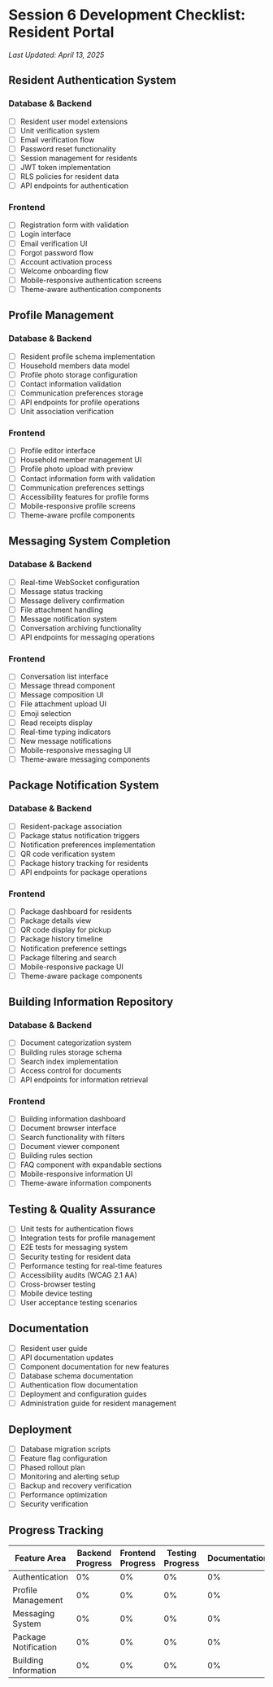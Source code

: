
# Session 6 Development Checklist: Resident Portal

*Last Updated: April 13, 2025*

## Resident Authentication System

### Database & Backend
- [ ] Resident user model extensions
- [ ] Unit verification system
- [ ] Email verification flow
- [ ] Password reset functionality
- [ ] Session management for residents
- [ ] JWT token implementation
- [ ] RLS policies for resident data
- [ ] API endpoints for authentication

### Frontend
- [ ] Registration form with validation
- [ ] Login interface
- [ ] Email verification UI
- [ ] Forgot password flow
- [ ] Account activation process
- [ ] Welcome onboarding flow
- [ ] Mobile-responsive authentication screens
- [ ] Theme-aware authentication components

## Profile Management

### Database & Backend
- [ ] Resident profile schema implementation
- [ ] Household members data model
- [ ] Profile photo storage configuration
- [ ] Contact information validation
- [ ] Communication preferences storage
- [ ] API endpoints for profile operations
- [ ] Unit association verification

### Frontend
- [ ] Profile editor interface
- [ ] Household member management UI
- [ ] Profile photo upload with preview
- [ ] Contact information form with validation
- [ ] Communication preferences settings
- [ ] Accessibility features for profile forms
- [ ] Mobile-responsive profile screens
- [ ] Theme-aware profile components

## Messaging System Completion

### Database & Backend
- [ ] Real-time WebSocket configuration
- [ ] Message status tracking
- [ ] Message delivery confirmation
- [ ] File attachment handling
- [ ] Message notification system
- [ ] Conversation archiving functionality
- [ ] API endpoints for messaging operations

### Frontend
- [ ] Conversation list interface
- [ ] Message thread component
- [ ] Message composition UI
- [ ] File attachment upload UI
- [ ] Emoji selection
- [ ] Read receipts display
- [ ] Real-time typing indicators
- [ ] New message notifications
- [ ] Mobile-responsive messaging UI
- [ ] Theme-aware messaging components

## Package Notification System

### Database & Backend
- [ ] Resident-package association
- [ ] Package status notification triggers
- [ ] Notification preferences implementation
- [ ] QR code verification system
- [ ] Package history tracking for residents
- [ ] API endpoints for package operations

### Frontend
- [ ] Package dashboard for residents
- [ ] Package details view
- [ ] QR code display for pickup
- [ ] Package history timeline
- [ ] Notification preference settings
- [ ] Package filtering and search
- [ ] Mobile-responsive package UI
- [ ] Theme-aware package components

## Building Information Repository

### Database & Backend
- [ ] Document categorization system
- [ ] Building rules storage schema
- [ ] Search index implementation
- [ ] Access control for documents
- [ ] API endpoints for information retrieval

### Frontend
- [ ] Building information dashboard
- [ ] Document browser interface
- [ ] Search functionality with filters
- [ ] Document viewer component
- [ ] Building rules section
- [ ] FAQ component with expandable sections
- [ ] Mobile-responsive information UI
- [ ] Theme-aware information components

## Testing & Quality Assurance

- [ ] Unit tests for authentication flows
- [ ] Integration tests for profile management
- [ ] E2E tests for messaging system
- [ ] Security testing for resident data
- [ ] Performance testing for real-time features
- [ ] Accessibility audits (WCAG 2.1 AA)
- [ ] Cross-browser testing
- [ ] Mobile device testing
- [ ] User acceptance testing scenarios

## Documentation

- [ ] Resident user guide
- [ ] API documentation updates
- [ ] Component documentation for new features
- [ ] Database schema documentation
- [ ] Authentication flow documentation
- [ ] Deployment and configuration guides
- [ ] Administration guide for resident management

## Deployment

- [ ] Database migration scripts
- [ ] Feature flag configuration
- [ ] Phased rollout plan
- [ ] Monitoring and alerting setup
- [ ] Backup and recovery verification
- [ ] Performance optimization
- [ ] Security verification

## Progress Tracking

| Feature Area | Backend Progress | Frontend Progress | Testing Progress | Documentation |
|--------------|-----------------|-------------------|------------------|---------------|
| Authentication | 0% | 0% | 0% | 0% |
| Profile Management | 0% | 0% | 0% | 0% |
| Messaging System | 0% | 0% | 0% | 0% |
| Package Notification | 0% | 0% | 0% | 0% |
| Building Information | 0% | 0% | 0% | 0% | 